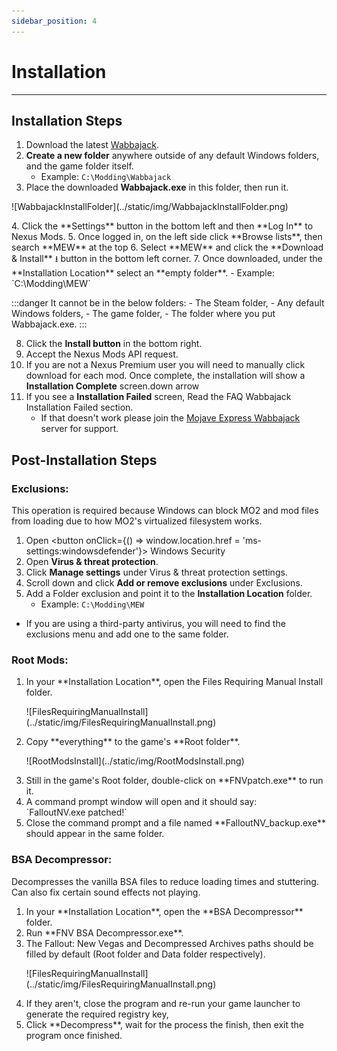 ```yaml
---
sidebar_position: 4
---
```


# Installation

---

## Installation Steps

1. Download the latest [Wabbajack](https://www.wabbajack.org/).
2. **Create a new folder** anywhere outside of any default Windows folders, and the game folder itself.
    - Example: `C:\Modding\Wabbajack`
3. Place the downloaded **Wabbajack.exe** in this folder, then run it.
<p> ![WabbajackInstallFolder](../static/img/WabbajackInstallFolder.png) </p>
4. Click the **Settings** button in the bottom left and then **Log In** to Nexus Mods.
5. Once logged in, on the left side click **Browse lists**, then search **MEW** at the top
6. Select **MEW** and click the **Download & Install** ⭳ button in the bottom left corner.
7. Once downloaded, under the **Installation Location** select an **empty folder**.
    - Example: `C:\Modding\MEW`

:::danger It cannot be in the below folders:
    - The Steam folder,
    - Any default Windows folders,
    - The game folder,
    - The folder where you put Wabbajack.exe.
:::
    
8. Click the **Install button** in the bottom right.
9. Accept the Nexus Mods API request.
10. If you are not a Nexus Premium user you will need to manually click download for each mod.
Once complete, the installation will show a **Installation Complete** screen.down arrow
11. If you see a **Installation Failed** screen, Read the FAQ Wabbajack Installation Failed section.
    - If that doesn't work please join the [Mojave Express Wabbajack](https://discord.gg/SFpZYpAuUz) server for support.

## Post-Installation Steps

### Exclusions:

This operation is required because Windows can block MO2 and mod files from loading due to how MO2's virtualized filesystem works.

1. Open <button onClick={() => window.location.href = 'ms-settings:windowsdefender'}> Windows Security </button>
2. Open **Virus & threat protection**.
3. Click **Manage settings** under Virus & threat protection settings.
4. Scroll down and click **Add or remove exclusions** under Exclusions.
5. Add a Folder exclusion and point it to the **Installation Location** folder. 
    - Example: `C:\Modding\MEW`

- If you are using a third-party antivirus, you will need to find the exclusions menu and add one to the same folder.

### Root Mods:

<ol className="colored-numbers">
  <li>In your **Installation Location**, open the Files Requiring Manual Install folder.</li>
<p>![FilesRequiringManualInstall](../static/img/FilesRequiringManualInstall.png)</p>
  <li>Copy **everything** to the game's **Root folder**.</li>
<p>![RootModsInstall](../static/img/RootModsInstall.png)</p>
  <li>Still in the game's Root folder, double-click on **FNVpatch.exe** to run it.</li>
  <li> A command prompt window will open and it should say: </li>
    `FalloutNV.exe patched!`
  <li> Close the command prompt and a file named **FalloutNV_backup.exe** should appear in the same folder. </li>
</ol>

### BSA Decompressor:
Decompresses the vanilla BSA files to reduce loading times and stuttering. Can also fix certain sound effects not playing.

<ol className="colored-numbers">
  <li>In your **Installation Location**, open the **BSA Decompressor** folder.</li>
  <li>Run **FNV BSA Decompressor.exe**.</li>
  <li>The Fallout: New Vegas and Decompressed Archives paths should be filled by default (Root folder and Data folder respectively).</li>
<p>![FilesRequiringManualInstall](../static/img/FilesRequiringManualInstall.png)</p>
  <li>If they aren't, close the program and re-run your game launcher to generate the required registry key,</li>
  <li>Click **Decompress**, wait for the process the finish, then exit the program once finished.</li>
</ol>